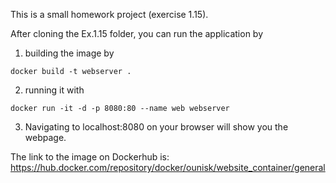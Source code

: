 This is a small homework project (exercise 1.15).

After cloning the Ex.1.15 folder, you can run the application by
1. building the image by
```
docker build -t webserver .
```
2. running it with 
```
docker run -it -d -p 8080:80 --name web webserver
```
3. Navigating to localhost:8080 on your browser will show you the webpage.

The link to the image on Dockerhub is:
https://hub.docker.com/repository/docker/ounisk/website_container/general